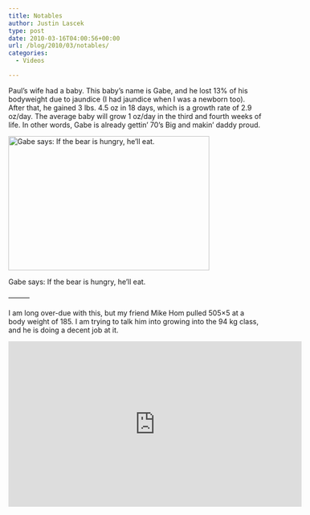 ```yaml
---
title: Notables
author: Justin Lascek
type: post
date: 2010-03-16T04:00:56+00:00
url: /blog/2010/03/notables/
categories:
  - Videos

---
```

Paul&rsquo;s wife had a baby. This baby&rsquo;s name is Gabe, and he lost 13% of his bodyweight due to jaundice (I had jaundice when I was a newborn too). After that, he gained 3 lbs. 4.5 oz in 18 days, which is a growth rate of 2.9 oz/day. The average baby will grow 1 oz/day in the third and fourth weeks of life. In other words, Gabe is already gettin&rsquo; 70&rsquo;s Big and makin&rsquo; daddy proud.
  

  


<div id="attachment_1399" style="width: 410px" class="wp-caption aligncenter">
  <img aria-describedby="caption-attachment-1399" data-attachment-id="1399" data-permalink="/blog/2010/03/notables/cupcakes/" data-orig-file="/2010/03/Cupcakes.jpg" data-orig-size="1280,856" data-comments-opened="1" data-image-meta="{&quot;aperture&quot;:&quot;0&quot;,&quot;credit&quot;:&quot;&quot;,&quot;camera&quot;:&quot;&quot;,&quot;caption&quot;:&quot;&quot;,&quot;created_timestamp&quot;:&quot;0&quot;,&quot;copyright&quot;:&quot;&quot;,&quot;focal_length&quot;:&quot;0&quot;,&quot;iso&quot;:&quot;0&quot;,&quot;shutter_speed&quot;:&quot;0&quot;,&quot;title&quot;:&quot;&quot;}" data-image-title="Cupcakes" data-image-description="" data-medium-file="/2010/03/Cupcakes-400x267.jpg" data-large-file="/2010/03/Cupcakes-1024x684.jpg" src="/2010/03/Cupcakes-400x267.jpg" alt="Gabe says: If the bear is hungry, he’ll eat." title="Cupcakes" width="400" height="267" class="size-medium wp-image-1399" srcset="/2010/03/Cupcakes-400x267.jpg 400w, /2010/03/Cupcakes-1024x684.jpg 1024w, /2010/03/Cupcakes.jpg 1280w" sizes="(max-width: 400px) 100vw, 400px" />
  
  <p id="caption-attachment-1399" class="wp-caption-text">
    Gabe says: If the bear is hungry, he’ll eat.
  </p>
</div>


  

  
&#8212;&#8212;&#8212;
  

  
I am long over-due with this, but my friend Mike Hom pulled 505&#215;5 at a body weight of 185. I am trying to talk him into growing into the 94 kg class, and he is doing a decent job at it.
  

  
<span class="embed-youtube" style="text-align:center; display: block;"><iframe class='youtube-player' type='text/html' width='584' height='329' src='https://www.youtube.com/embed/OKzPv0Fj_tQ?version=3&#038;rel=1&#038;fs=1&#038;autohide=2&#038;showsearch=0&#038;showinfo=1&#038;iv_load_policy=1&#038;wmode=transparent' allowfullscreen='true' style='border:0;'></iframe></span>
